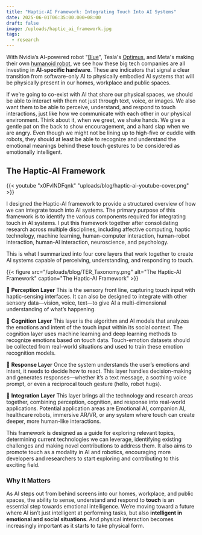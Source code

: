 ```yaml
---
title: "Haptic-AI Framework: Integrating Touch Into AI Systems"
date: 2025-06-01T06:35:00.000+08:00
draft: false
image: /uploads/haptic_ai_framework.jpg
tags:
  - research
---
```

With Nvidia’s AI-powered robot "[Blue](https://www.techradar.com/computing/artificial-intelligence/nvidia-google-and-disneys-ai-powered-star-wars-robot-is-absolutely-the-droid-ive-been-looking-for)", Tesla's [Optimus](https://www.tesla.com/we-robot), and Meta's making their own [humanoid robot](https://www.theverge.com/news/613102/meta-humanoid-robots-ai), we see how these big tech companies are all investing in **AI-specific hardware**. These are indicators that signal a clear transition from software-only AI to physically embodied AI systems that will be physically present in our homes, workplace and public spaces.

If we’re going to co-exist with AI that share our physical spaces, we should be able to interact with them not just through text, voice, or images. We also want them to be able to perceive, understand, and respond to touch interactions, just like how we communicate with each other in our physical environment. Think about it, when we greet, we shake hands. We give a gentle pat on the back to show encouragement, and a hard slap when we are angry. Even though we might not be lining up to high-five or cuddle with robots, they should at least be able to recognize and understand the emotional meanings behind these touch gestures to be considered as emotionally intelligent.

## The Haptic-AI Framework

{{< youtube "x0FvINDFqnk" "uploads/blog/haptic-ai-youtube-cover.png" >}}


I designed the Haptic-AI framework to provide a structured overview of how we can integrate touch into AI systems. The primary purpose of this framework is to identify the various components required for integrating touch in AI systems. I put this framework together after consolidating research across multiple disciplines, including affective computing, haptic technology, machine learning, human-computer interaction, human-robot interaction, human-AI interaction, neuroscience, and psychology.

This is what I summarized into four core layers that work together to create AI systems capable of perceiving, understanding, and responding to touch.

{{< figure src="/uploads/blog/TER_Taxonomy.png" alt="The Haptic-AI Framework" caption="The Haptic-AI Framework" >}}

🔸 **Perception Layer**
This is the sensory front line, capturing touch input with haptic-sensing interfaces. It can also be designed to integrate with other sensory data—vision, voice, text—to give AI a multi-dimensional understanding of what’s happening.

🔸 **Cognition Layer**
This layer is the algorithm and AI models that analyzes the emotions and intent of the touch input within its social context. The cognition layer uses machine learning and deep learning methods to recognize emotions based on touch data. Touch-emotion datasets should be collected from real-world situations and used to train these emotion recognition models.

🔸 **Response Layer**
Once the system understands the user’s emotions and intent, it needs to decide how to react. This layer handles decision-making and generates responses—whether it’s a text message, a soothing voice prompt, or even a reciprocal touch gesture (hello, robot hugs).

🔸 **Integration Layer**
This layer brings all the technology and research areas together, combining perception, cognition, and response into real-world applications. Potential application areas are Emotional AI, companion AI, healthcare robots, immersive AR/VR, or any system where touch can create deeper, more human-like interactions.

This framework is designed as a guide for exploring relevant topics, determining current technologies we can leverage, identifying existing challenges and making novel contributions to address them. It also aims to promote touch as a modality in AI and robotics, encouraging more developers and researchers to start exploring and contributing to this exciting field.

### Why It Matters

As AI steps out from behind screens into our homes, workplace, and public spaces, the ability to sense, understand and respond to **touch** is an essential step towards emotional intelligence. We’re moving toward a future where AI isn’t just intelligent at performing tasks, but also **intelligent in emotional and social situations**. And physical interaction becomes increasingly important as it starts to take physical form.
